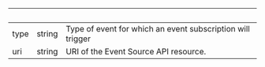 <!-- Code generated for API Clients. DO NOT EDIT. -->

| &nbsp; | &nbsp; | &nbsp;                                                     |
| ------ | ------ | ---------------------------------------------------------- |
| type   | string | Type of event for which an event subscription will trigger |
| uri    | string | URI of the Event Source API resource.                      |
